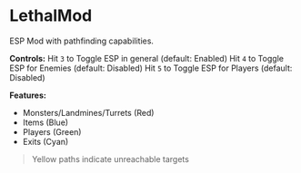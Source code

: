 # LethalMod

ESP Mod with pathfinding capabilities.

**Controls:**
Hit `3` to Toggle ESP in general (default: Enabled)
Hit `4` to Toggle ESP for Enemies (default: Disabled)
Hit `5` to Toggle ESP for Players (default: Disabled)

**Features:**

- Monsters/Landmines/Turrets (Red)
- Items (Blue)
- Players (Green)
- Exits (Cyan)

> Yellow paths indicate unreachable targets
